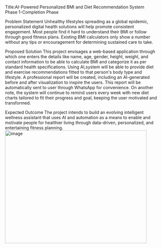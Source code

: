 Title:AI-Powered Personalized BMI and Diet Recommendation System
Phase 1-Completion Phase

Problem Statement
Unhealthy lifestyles spreading as a global epidemic, personalized digital health solutions will help promote consistent engagement. Most people find it hard to understand their BMI or follow through good fitness plans. Existing BMI calculators only show a number without any tips or encouragement for determining sustained care to take.

Proposed Solution
This project envisages a web-based application through which one enters the details like name, age, gender, height, weight, and contact information to be able to calculate BMI and categorize it as per standard health specifications. Using AI,system will be able to provide diet and exercise recommendations fitted to that person's body type and lifestyle. A professional report will be created, including an AI-generated before and after visualization to inspire the users. This report will be automatically sent to user through WhatsApp for convenience. On another note, the system will continue to remind users every week with  new diet charts tailored to fit their progress and goal, keeping the user motivated and transformed.

Expected Outcome
The project intends to build an evolving intelligent wellness assistant that uses AI and automation as a means to enable and motivate people for healthier living through data-driven, personalized, and entertaining fitness planning.
<img width="468" height="373" alt="image" src="https://github.com/user-attachments/assets/74ecefac-dbd1-4085-a25e-ad0ad6e4487b" />
